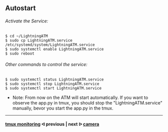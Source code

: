## Autostart

######  Activate the Service:

```
$ cd ~/LightningATM
$ sudo cp LightningATM.service /etc/systemd/system/LightningATM.service
$ sudo systemctl enable LightningATM.service
$ sudo reboot
```

######  Other commands to control the service:

```
$ sudo systemctl status LightningATM.service
$ sudo systemctl stop LightningATM.service
$ sudo systemctl start LightningATM.service
```

- Note: From now on the ATM will start automatically. If you want to observe the app.py in tmux, you should stop the "LightningATM.service" manually, bevor you start the app.py in the tmux.

---

#### [tmux monitoring](/docs/guide/tmux_monitoring.md)  ᐊ  previous | next  ᐅ  [camera](/docs/guide/camera.md)
